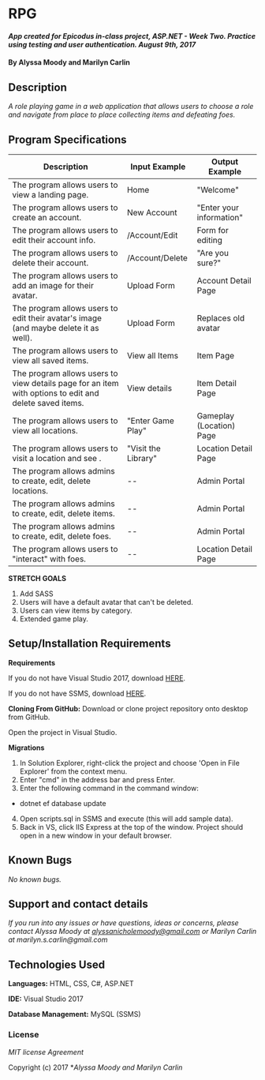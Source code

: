 # RPG

#### _App created for Epicodus in-class project, ASP.NET - Week Two. Practice using testing and user authentication. August 9th, 2017_

#### By **Alyssa Moody and Marilyn Carlin**

## Description

_A role playing game in a web application that allows users to choose a role and navigate from place to place collecting items and defeating foes._

## Program Specifications

| Description  | Input Example | Output Example |
| ------------- | ------------- | ------------- |
| The program allows users to view a landing page.  | Home  | "Welcome"  |
| The program allows users to create an account.  | New Account  | "Enter your information"  |
| The program allows users to edit their account info.  | /Account/Edit  | Form for editing  |
| The program allows users to delete their account.  | /Account/Delete  | "Are you sure?"  |
| The program allows users to add an image for their avatar.  | Upload Form  | Account Detail Page  |
| The program allows users to edit their avatar's image (and maybe delete it as well).  | Upload Form  | Replaces old avatar  |
| The program allows users to view all saved items.  | View all Items  | Item Page  |
| The program allows users to view details page for an item with options to edit and delete saved items.  | View details  | Item Detail Page  |
| The program allows users to view all locations.  | "Enter Game Play"  | Gameplay (Location) Page  |
| The program allows users to visit a location and see .  | "Visit the Library"  | Location Detail Page  |
| The program allows admins to create, edit, delete locations.  | --  | Admin Portal  |
| The program allows admins to create, edit, delete items.  | --  | Admin Portal  |
| The program allows admins to create, edit, delete foes.  | --  | Admin Portal  |
| The program allows users to "interact" with foes.  | --  | Location Detail Page  |

**STRETCH GOALS**
1. Add SASS
2. Users will have a default avatar that can't be deleted.
3. Users can view items by category.
4. Extended game play.

## Setup/Installation Requirements

**Requirements**

If you do not have Visual Studio 2017, download [HERE](https://www.visualstudio.com/thank-you-downloading-visual-studio/?sku=Community&rel=15).

If you do not have SSMS, download [HERE](https://docs.microsoft.com/en-us/sql/ssms/download-sql-server-management-studio-ssms).

**Cloning From GitHub:** Download or clone project repository onto desktop from GitHub.

Open the project in Visual Studio.

**Migrations**
1. In Solution Explorer, right-click the project and choose 'Open in File Explorer' from the context menu.
2. Enter "cmd" in the address bar and press Enter.
3. Enter the following command in the command window:
  - dotnet ef database update
4. Open scripts.sql in SSMS and execute (this will add sample data).
5. Back in VS, click IIS Express at the top of the window. Project should open in a new window in your default browser.

## Known Bugs

_No known bugs._

## Support and contact details

_If you run into any issues or have questions, ideas or concerns, please contact Alyssa Moody at alyssanicholemoody@gmail.com or Marilyn Carlin at marilyn.s.carlin@gmail.com_

## Technologies Used

**Languages:** HTML, CSS, C#, ASP.NET

**IDE:** Visual Studio 2017

**Database Management:** MySQL (SSMS)

### License

*MIT license Agreement*

Copyright (c) 2017 **_Alyssa Moody and Marilyn Carlin_*
